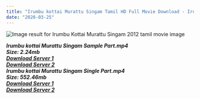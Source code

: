 ```yaml
---
title: "Irumbu kottai Murattu Singam Tamil HD Full Movie Download - Irumbu kottai Murattu Singam Tamil HD Movie Download"
date: "2020-03-25"
---
```


![Image result for Irumbu Kottai Murattu Singam 2012 tamil movie image](https://4.bp.blogspot.com/_Nhf9bMYCx7U/S-U9eQZH68I/AAAAAAAAArw/xkwHvGaq-h4/s640/Irumbu+Kottai+Murattu+Singam+01.jpg)

**_Irumbu kottai Murattu Singam Sample Part.mp4_**  
**_Size: 2.24mb_**  
**_[Download Server 1](http://p1.wetransfer.vip/files/Tamil{8713b6b5f6e59cdcf244c33a3a7a492372c7347c9d869ddefa7d70dd3612d3d9}20Movies/Tamil{8713b6b5f6e59cdcf244c33a3a7a492372c7347c9d869ddefa7d70dd3612d3d9}20Recent{8713b6b5f6e59cdcf244c33a3a7a492372c7347c9d869ddefa7d70dd3612d3d9}20Movies/Irumbukkottai{8713b6b5f6e59cdcf244c33a3a7a492372c7347c9d869ddefa7d70dd3612d3d9}20Murattu{8713b6b5f6e59cdcf244c33a3a7a492372c7347c9d869ddefa7d70dd3612d3d9}20Singam{8713b6b5f6e59cdcf244c33a3a7a492372c7347c9d869ddefa7d70dd3612d3d9}20(2012)/Irumbukkottai{8713b6b5f6e59cdcf244c33a3a7a492372c7347c9d869ddefa7d70dd3612d3d9}20Murattu{8713b6b5f6e59cdcf244c33a3a7a492372c7347c9d869ddefa7d70dd3612d3d9}20Singam/Irumbukkottai{8713b6b5f6e59cdcf244c33a3a7a492372c7347c9d869ddefa7d70dd3612d3d9}20Murattu{8713b6b5f6e59cdcf244c33a3a7a492372c7347c9d869ddefa7d70dd3612d3d9}20Singam{8713b6b5f6e59cdcf244c33a3a7a492372c7347c9d869ddefa7d70dd3612d3d9}20(2012){8713b6b5f6e59cdcf244c33a3a7a492372c7347c9d869ddefa7d70dd3612d3d9}20Sample{8713b6b5f6e59cdcf244c33a3a7a492372c7347c9d869ddefa7d70dd3612d3d9}20(640x360).mp4)_**  
**_[Download Server 2](http://p1.wetransfer.vip/files/Tamil{8713b6b5f6e59cdcf244c33a3a7a492372c7347c9d869ddefa7d70dd3612d3d9}20Movies/Tamil{8713b6b5f6e59cdcf244c33a3a7a492372c7347c9d869ddefa7d70dd3612d3d9}20Recent{8713b6b5f6e59cdcf244c33a3a7a492372c7347c9d869ddefa7d70dd3612d3d9}20Movies/Irumbukkottai{8713b6b5f6e59cdcf244c33a3a7a492372c7347c9d869ddefa7d70dd3612d3d9}20Murattu{8713b6b5f6e59cdcf244c33a3a7a492372c7347c9d869ddefa7d70dd3612d3d9}20Singam{8713b6b5f6e59cdcf244c33a3a7a492372c7347c9d869ddefa7d70dd3612d3d9}20(2012)/Irumbukkottai{8713b6b5f6e59cdcf244c33a3a7a492372c7347c9d869ddefa7d70dd3612d3d9}20Murattu{8713b6b5f6e59cdcf244c33a3a7a492372c7347c9d869ddefa7d70dd3612d3d9}20Singam/Irumbukkottai{8713b6b5f6e59cdcf244c33a3a7a492372c7347c9d869ddefa7d70dd3612d3d9}20Murattu{8713b6b5f6e59cdcf244c33a3a7a492372c7347c9d869ddefa7d70dd3612d3d9}20Singam{8713b6b5f6e59cdcf244c33a3a7a492372c7347c9d869ddefa7d70dd3612d3d9}20(2012){8713b6b5f6e59cdcf244c33a3a7a492372c7347c9d869ddefa7d70dd3612d3d9}20Sample{8713b6b5f6e59cdcf244c33a3a7a492372c7347c9d869ddefa7d70dd3612d3d9}20(640x360).mp4)_**  
**_Irumbu kottai Murattu Singam Single Part.mp4_**  
**_Size: 552.46mb_**  
**_[Download Server 1](http://p1.wetransfer.vip/files/Tamil{8713b6b5f6e59cdcf244c33a3a7a492372c7347c9d869ddefa7d70dd3612d3d9}20Movies/Tamil{8713b6b5f6e59cdcf244c33a3a7a492372c7347c9d869ddefa7d70dd3612d3d9}20Recent{8713b6b5f6e59cdcf244c33a3a7a492372c7347c9d869ddefa7d70dd3612d3d9}20Movies/Irumbukkottai{8713b6b5f6e59cdcf244c33a3a7a492372c7347c9d869ddefa7d70dd3612d3d9}20Murattu{8713b6b5f6e59cdcf244c33a3a7a492372c7347c9d869ddefa7d70dd3612d3d9}20Singam{8713b6b5f6e59cdcf244c33a3a7a492372c7347c9d869ddefa7d70dd3612d3d9}20(2012)/Irumbukkottai{8713b6b5f6e59cdcf244c33a3a7a492372c7347c9d869ddefa7d70dd3612d3d9}20Murattu{8713b6b5f6e59cdcf244c33a3a7a492372c7347c9d869ddefa7d70dd3612d3d9}20Singam/Irumbukkottai{8713b6b5f6e59cdcf244c33a3a7a492372c7347c9d869ddefa7d70dd3612d3d9}20Murattu{8713b6b5f6e59cdcf244c33a3a7a492372c7347c9d869ddefa7d70dd3612d3d9}20Singam{8713b6b5f6e59cdcf244c33a3a7a492372c7347c9d869ddefa7d70dd3612d3d9}20(2012){8713b6b5f6e59cdcf244c33a3a7a492372c7347c9d869ddefa7d70dd3612d3d9}20Single{8713b6b5f6e59cdcf244c33a3a7a492372c7347c9d869ddefa7d70dd3612d3d9}20Part{8713b6b5f6e59cdcf244c33a3a7a492372c7347c9d869ddefa7d70dd3612d3d9}20(640x360).mp4)_**  
**_[Download Server 2](http://p1.wetransfer.vip/files/Tamil{8713b6b5f6e59cdcf244c33a3a7a492372c7347c9d869ddefa7d70dd3612d3d9}20Movies/Tamil{8713b6b5f6e59cdcf244c33a3a7a492372c7347c9d869ddefa7d70dd3612d3d9}20Recent{8713b6b5f6e59cdcf244c33a3a7a492372c7347c9d869ddefa7d70dd3612d3d9}20Movies/Irumbukkottai{8713b6b5f6e59cdcf244c33a3a7a492372c7347c9d869ddefa7d70dd3612d3d9}20Murattu{8713b6b5f6e59cdcf244c33a3a7a492372c7347c9d869ddefa7d70dd3612d3d9}20Singam{8713b6b5f6e59cdcf244c33a3a7a492372c7347c9d869ddefa7d70dd3612d3d9}20(2012)/Irumbukkottai{8713b6b5f6e59cdcf244c33a3a7a492372c7347c9d869ddefa7d70dd3612d3d9}20Murattu{8713b6b5f6e59cdcf244c33a3a7a492372c7347c9d869ddefa7d70dd3612d3d9}20Singam/Irumbukkottai{8713b6b5f6e59cdcf244c33a3a7a492372c7347c9d869ddefa7d70dd3612d3d9}20Murattu{8713b6b5f6e59cdcf244c33a3a7a492372c7347c9d869ddefa7d70dd3612d3d9}20Singam{8713b6b5f6e59cdcf244c33a3a7a492372c7347c9d869ddefa7d70dd3612d3d9}20(2012){8713b6b5f6e59cdcf244c33a3a7a492372c7347c9d869ddefa7d70dd3612d3d9}20Single{8713b6b5f6e59cdcf244c33a3a7a492372c7347c9d869ddefa7d70dd3612d3d9}20Part{8713b6b5f6e59cdcf244c33a3a7a492372c7347c9d869ddefa7d70dd3612d3d9}20(640x360).mp4)_**
